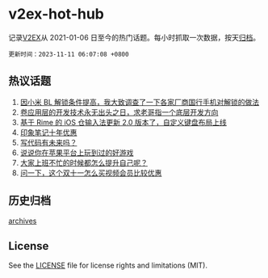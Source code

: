 # v2ex-hot-hub

 记录[V2EX](https://www.v2ex.com/)从 2021-01-06 日至今的热门话题。每小时抓取一次数据，按天[归档](archives)。

`更新时间：2023-11-11 06:07:08 +0800`

## 热议话题

1. [因小米 BL 解锁条件提高，我大致调查了一下各家厂商国行手机对解锁的做法](https://www.v2ex.com/t/990560)
1. [卷应用层的开发技术永无出头之日，求老哥指一个底层开发方向](https://www.v2ex.com/t/990483)
1. [基于 Rime 的 iOS 仓输入法更新 2.0 版本了，自定义键盘布局上线](https://www.v2ex.com/t/990492)
1. [印象笔记十年优惠](https://www.v2ex.com/t/990507)
1. [写代码有未来吗？](https://www.v2ex.com/t/990568)
1. [说说你在苹果平台上玩到过的好游戏](https://www.v2ex.com/t/990699)
1. [大家上班不忙的时候都怎么提升自己呢？](https://www.v2ex.com/t/990676)
1. [问一下，这个双十一怎么买视频会员比较优惠](https://www.v2ex.com/t/990478)

## 历史归档

[archives](archives)

## License

See the [LICENSE](LICENSE) file for license rights and limitations (MIT).
